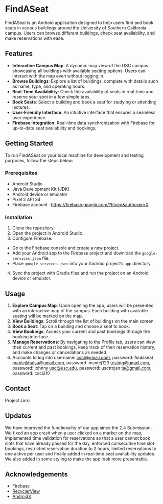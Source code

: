 # FindASeat

FindASeat is an Android application designed to help users find and book seats in various buildings around the University of Southern California campus. Users can browse different buildings, check seat availability, and make reservations with ease.


## Features
- **Interactive Campus Map**: A dynamic map view of the USC campus showcasing all buildings with available seating options. Users can interact with the map even without logging in.
- **Browse Buildings**: Explore a list of buildings, complete with details such as name, type, and operating hours.
- **Real-Time Availability**: Check the availability of seats in real-time and reserve your spot in a few simple taps.
- **Book Seats**: Select a building and book a seat for studying or attending lectures.
- **User-Friendly Interface**: An intuitive interface that ensures a seamless user experience.
- **Firebase Integration**: Real-time data synchronization with Firebase for up-to-date seat availability and bookings.


## Getting Started
To run FindASeat on your local machine for development and testing purposes, follow the steps below:


### Prerequisites
- Android Studio
- Java Development Kit (JDK)
- Android device or emulator
- Pixel 2 API 34 
- Firebase account : https://firebase.google.com/?hl=en&authuser=0


### Installation
1. Clone the repository:
2. Open the project in Android Studio.
3. Configure Firebase:
- Go to the Firebase console and create a new project.
- Add your Android app to the Firebase project and download the `google-services.json` file.
- Place `google-services.json` into your Android project's `app` directory.
4. Sync the project with Gradle files and run the project on an Android device or emulator.


## Usage
1. **Explore Campus Map**: Upon opening the app, users will be presented with an interactive map of the campus. Each building with available seating will be marked on the map.
2. **View Buildings**: Scroll through the list of buildings on the main screen.
3. **Book a Seat**: Tap on a building and choose a seat to book.
4. **View Bookings**: Access your current and past bookings through the booking interface.
5. **Manage Reservations**: By navigating to the Profile tab, users can view their current and past bookings, keep track of their reservation history, and make changes or cancellations as needed.
6. Accounts to log into
     username: csci@gmail.com, password: findaseat
               mantejkhalsa@gmail.com, password: mantej123
               testing@gmail.com, password: johnny
               usc@usc.edu, password: usctrojan
               ta@gmail.com, password: csci310


## Contact
Project Link: 

## Updates 
We have improved the functionality of our app since the 2.4 Submission. We fixed an app crash when a user clicked on a marker on the map, implemented time validation for reservations so that a user cannot book slots that have already passed for the day, enforced consecutive time slot bookings, restricted reservation duration to 2 hours, limited reservations to one active per user and finally added in real-time seat availability updates. We also added in some styling to make the app look more presentable. 



## Acknowledgements
- [Firebase](https://firebase.google.com/)
- [RecyclerView](https://developer.android.com/guide/topics/ui/layout/recyclerview)
- [AndroidX](https://developer.android.com/jetpack/androidx)


